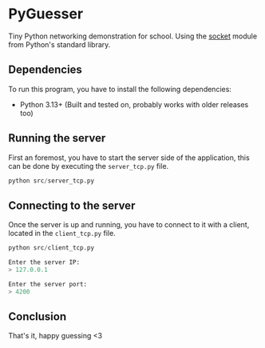 # PyGuesser
Tiny Python networking demonstration for school. Using the [socket](https://docs.python.org/3/library/socket.html) module from Python's standard library.

## Dependencies
To run this program, you have to install the following dependencies:
- Python 3.13+ (Built and tested on, probably works with older releases too)

## Running the server
First an foremost, you have to start the server side of the application, this can be done by executing the `server_tcp.py` file.

```py
python src/server_tcp.py
```

## Connecting to the server
Once the server is up and running, you have to connect to it with a client, located in the `client_tcp.py` file.

```py
python src/client_tcp.py

Enter the server IP:
> 127.0.0.1

Enter the server port:
> 4200
```


## Conclusion
That's it, happy guessing <3
